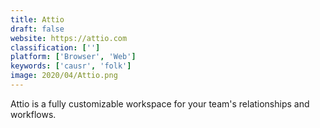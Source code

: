 ```yaml
---
title: Attio
draft: false 
website: https://attio.com
classification: ['']
platform: ['Browser', 'Web']
keywords: ['causr', 'folk']
image: 2020/04/Attio.png
---
```

Attio is a fully customizable workspace for your team's relationships and workflows.